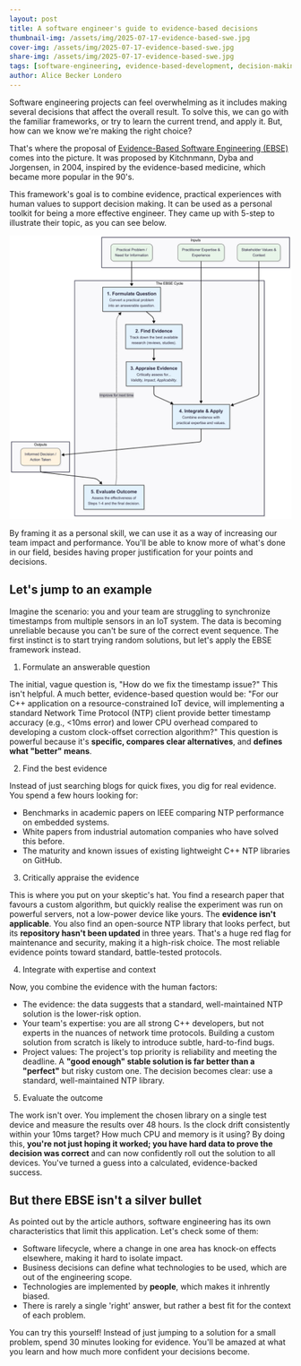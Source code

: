 ```yaml
---
layout: post
title: A software engineer's guide to evidence-based decisions
thumbnail-img: /assets/img/2025-07-17-evidence-based-swe.jpg
cover-img: /assets/img/2025-07-17-evidence-based-swe.jpg
share-img: /assets/img/2025-07-17-evidence-based-swe.jpg
tags: [software-engineering, evidence-based-development, decision-making]
author: Alice Becker Londero
---
```


Software engineering projects can feel overwhelming as it includes making several decisions that affect the overall result. To solve this, we can go with the familiar frameworks, or try to learn the current trend, and apply it. But, how can we know we're making the right choice? 

That's where the proposal of [Evidence-Based Software Engineering (EBSE)](https://ieeexplore.ieee.org/document/1317449) comes into the picture. It was proposed by Kitchnmann, Dyba and Jorgensen, in 2004, inspired by the evidence-based medicine, which became more popular in the 90's. 

This framework's goal is to combine evidence, practical experiences with human values to support decision making. It can be used as a personal toolkit for being a more effective engineer. They came up with 5-step to illustrate their topic, as you can see below.

![EBSE Framework](/assets/img/2025-07-17-ebse-cycle.png) 

By framing it as a personal skill, we can use it as a way of increasing our team impact and performance. You'll be able to know more of what's done in our field, besides having proper justification for your points and decisions. 

## Let's jump to an example

Imagine the scenario: you and your team are struggling to synchronize timestamps from multiple sensors in an IoT system. The data is becoming unreliable because you can't be sure of the correct event sequence. The first instinct is to start trying random solutions, but let's apply the EBSE framework instead.

1. Formulate an answerable question

The initial, vague question is, "How do we fix the timestamp issue?" This isn't helpful.
A much better, evidence-based question would be: "For our C++ application on a resource-constrained IoT device, will implementing a standard Network Time Protocol (NTP) client provide better timestamp accuracy (e.g., <10ms error) and lower CPU overhead compared to developing a custom clock-offset correction algorithm?"
This question is powerful because it's **specific, compares clear alternatives**, and **defines what "better" means**.

2. Find the best evidence

Instead of just searching blogs for quick fixes, you dig for real evidence. You spend a few hours looking for:
- Benchmarks in academic papers on IEEE comparing NTP performance on embedded systems.
- White papers from industrial automation companies who have solved this before.
- The maturity and known issues of existing lightweight C++ NTP libraries on GitHub.

3. Critically appraise the evidence

This is where you put on your skeptic's hat. You find a research paper that favours a custom algorithm, but quickly realise the experiment was run on powerful servers, not a low-power device like yours. The **evidence isn't applicable**.
You also find an open-source NTP library that looks perfect, but its **repository hasn't been updated** in three years. That's a huge red flag for maintenance and security, making it a high-risk choice. The most reliable evidence points toward standard, battle-tested protocols.

4. Integrate with expertise and context

Now, you combine the evidence with the human factors:
- The evidence: the data suggests that a standard, well-maintained NTP solution is the lower-risk option.
- Your team's expertise: you are all strong C++ developers, but not experts in the nuances of network time protocols. Building a custom solution from scratch is likely to introduce subtle, hard-to-find bugs.
- Project values: The project's top priority is reliability and meeting the deadline. A **"good enough" stable solution is far better than a "perfect"** but risky custom one. The decision becomes clear: use a standard, well-maintained NTP library.

5. Evaluate the outcome

The work isn't over. You implement the chosen library on a single test device and measure the results over 48 hours. Is the clock drift consistently within your 10ms target? How much CPU and memory is it using?
By doing this, **you're not just hoping it worked; you have hard data to prove the decision was correct** and can now confidently roll out the solution to all devices. You've turned a guess into a calculated, evidence-backed success.

## But there EBSE isn't a silver bullet
As pointed out by the article authors, software engineering has its own characteristics that limit this application. Let's check some of them:
- Software lifecycle, where a change in one area has knock-on effects elsewhere, making it hard to isolate impact.
- Business decisions can define what technologies to be used, which are out of the engineering scope.
- Technologies are implemented by **people**, which makes it inhrently biased.
- There is rarely a single 'right' answer, but rather a best fit for the context of each problem.

You can try this yourself! Instead of just jumping to a solution for a small problem, spend 30 minutes looking for evidence. You'll be amazed at what you learn and how much more confident your decisions become.